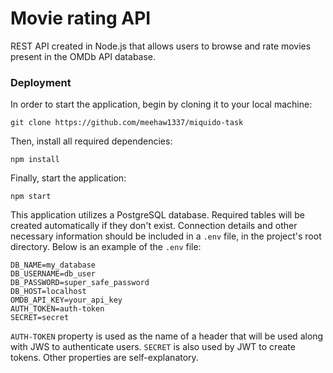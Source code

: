 # Movie rating API
REST API created in Node.js that allows users to browse and rate movies present in the OMDb API database.

### Deployment
In order to start the application, begin by cloning it to your local machine:
```
git clone https://github.com/meehaw1337/miquido-task
```
Then, install all required dependencies:
```
npm install
```
Finally, start the application:
```
npm start
```

This application utilizes a PostgreSQL database. Required tables will be created automatically if they don't exist. Connection details and other necessary information should be included in a `.env` file, in the project's root directory. Below is an example of the `.env` file:
```
DB_NAME=my_database
DB_USERNAME=db_user
DB_PASSWORD=super_safe_password
DB_HOST=localhost
OMDB_API_KEY=your_api_key
AUTH_TOKEN=auth-token
SECRET=secret
```

`AUTH-TOKEN` property is used as the name of a header that will be used along with JWS to authenticate users. `SECRET` is also used by JWT to create tokens. Other properties are self-explanatory.




